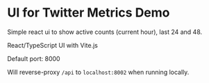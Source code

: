 # UI for Twitter Metrics Demo

Simple react ui to show active counts (current hour), last 24 and 48.

React/TypeScript UI with Vite.js

Default port: 8000

Will reverse-proxy `/api` to `localhost:8002` when running locally.
